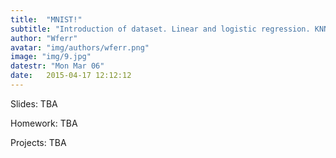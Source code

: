 ```yaml
---
title:  "MNIST!"
subtitle: "Introduction of dataset. Linear and logistic regression. KNN clustering"
author: "Wferr"
avatar: "img/authors/wferr.png"
image: "img/9.jpg"
datestr: "Mon Mar 06"
date:   2015-04-17 12:12:12
---
```


Slides: TBA

Homework: TBA

Projects: TBA
